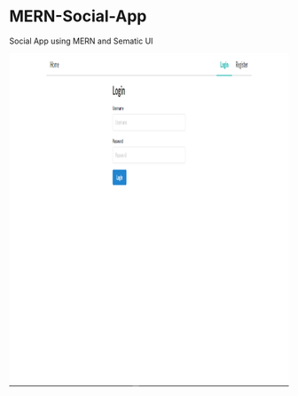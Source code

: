 # MERN-Social-App
Social App using MERN and Sematic UI

<img src="/images/1.png" width="1200" height="600" />
